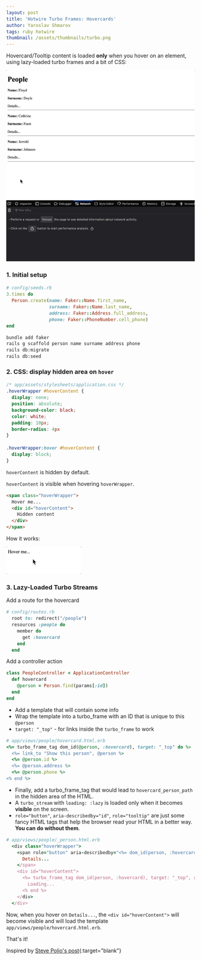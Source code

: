 ```yaml
---
layout: post
title: 'Hotwire Turbo Frames: Hovercards'
author: Yaroslav Shmarov
tags: ruby hotwire
thumbnail: /assets/thumbnails/turbo.png
---
```


Hovercard/Tooltip content is loaded **only** when you hover on an element, using lazy-loaded turbo frames and a bit of CSS:

![turbo frame hovercards](/assets/images/turbo-frame-hovercards.gif)

### 1. Initial setup

```ruby
# config/seeds.rb
3.times do
  Person.create(name: Faker::Name.first_name,
                surname: Faker::Name.last_name,
                address: Faker::Address.full_address,
                phone: Faker::PhoneNumber.cell_phone)
end
```

```sh
bundle add faker
rails g scaffold person name surname address phone
rails db:migrate
rails db:seed
```

### 2. CSS: display hidden area on `hover`

```css
/* app/assets/stylesheets/application.css */
.hoverWrapper #hoverContent {
  display: none;
  position: absolute;
  background-color: black;
  color: white;
  padding: 10px;
  border-radius: 4px
}

.hoverWrapper:hover #hoverContent {
  display: block;
}
```

`hoverContent` is hidden by default.

`hoverContent` is visible when hovering `hoverWrapper`.

```html
<span class="hoverWrapper">
  Hover me...
  <div id="hoverContent">
    Hidden content
  </div>
</span>
```

How it works:

![CSS - hover to display](/assets/images/css-hover-open.gif)

### 3. Lazy-Loaded Turbo Streams

Add a route for the hovercard

```ruby
# config/routes.rb
  root to: redirect("/people")
  resources :people do
    member do
      get :hovercard
    end
  end
```

Add a controller action

```ruby
class PeopleController < ApplicationController
  def hovercard
    @person = Person.find(params[:id])
  end
end
```

* Add a template that will contain some info
* Wrap the template into a turbo_frame with an ID that is unique to this `@person`
* `target: "_top"` - for links inside the `turbo_frame` to work

```ruby
# app/views/people/hovercard.html.erb
<%= turbo_frame_tag dom_id(@person, :hovercard), target: "_top" do %>
  <%= link_to "Show this person", @person %>
  <%= @person.id %>
  <%= @person.address %>
  <%= @person.phone %>
<% end %>
```

* Finally, add a turbo_frame_tag that would lead to `hovercard_person_path` in the hidden area of the HTML.
* A `turbo_stream` with `loading: :lazy` is loaded only when it becomes **visible** on the screen.
* `role="button"`, `aria-describedby="id"`, `role="tooltip"` are just some fancy HTML tags that help the browser read your HTML in a better way. **You can do without them**.

```ruby
# app/views/people/_person.html.erb
  <div class="hoverWrapper">
    <span role="button" aria-describedby="<%= dom_id(person, :hovercard) %>">
      Details...
    </span>
    <div id="hoverContent">
      <%= turbo_frame_tag dom_id(person, :hovercard), target: "_top", role: "tooltip", src: hovercard_person_path(person), loading: :lazy do %>
        Loading...
      <% end %>
    </div>
  </div>
```

Now, when you hover on `Details...`, the `<div id="hoverContent">` will become visible and will load the template `app/views/people/hovercard.html.erb`.

That's it!

Inspired by [Steve Polio's post](https://thoughtbot.com/blog/hotwire-asynchronously-loaded-tooltips){:target="blank"}
